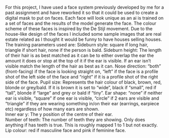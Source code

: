 For this project, I have used a face system previously developed by me for a past assignment and have reworked it so that it could be used to create a digital mask to put on faces. Each face will look unique as an ai is trained on a set of faces and the results of the model generate the face. The colour scheme of these faces is inspired by the De Stijl movement. 
Due to the house-like design of the faces I included some sample images that are real estate related as I thought it would be funny to have houses selling houses. 
The training parameters used are:
Sideburn style: square if long hair, triangle if short hair, none if the person is bald.
Sideburn height: The length of their hair is as best matched as it can be to either overlap the ear the amount it does or stop at the top of it if the ear is visible.  If an ear isn’t visible match the length of the hair as best as it can.
Nose direction: “both” (front-facing) if the face is looking straight on, “left” if the face is a profile shot of the left side of the face and “right” if it is a profile shot of the right side of the face. 
Pupil size: Represents the hair colour of black, brown, red, blonde or grey/bald. If it is brown it is set to “wide”, black if “small”, red if “tall”, blonde if “large” and grey or bald if “tiny”.
Ear shape: “none” if neither ear is visible, “square” if one ear is visible, “circle” if 2 ears are visible and “triangle” if they are wearing something in/on their ear (earrings, earpiece etc) regardless of how many ears are shown.  
Inner ear y: The y position of the centre of their ear.  
Number of teeth: The number of teeth they are showing. Only does anything if has teeth is true. This is roughly mapped 1 to 1 but not exactly.  
Lip colour: red if masculine face and pink if feminine face.  
